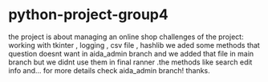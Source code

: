 # python-project-group4
the project is about managing an online shop
challenges of the project:
working with tkinter , logging , csv file , hashlib
we aded some methods that question doesnt want in aida_admin branch and we added that file in main branch
but we didnt use them in final ranner .the methods like search edit info and...
for more details check aida_admin branch! thanks.
